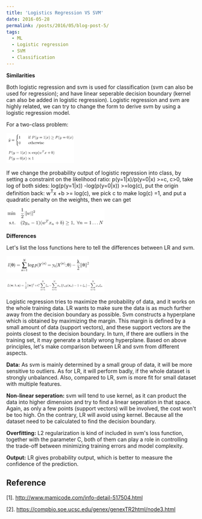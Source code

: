```yaml
---
title: 'Logistics Regression VS SVM'
date: 2016-05-28
permalink: /posts/2016/05/blog-post-5/
tags:
  - ML
  - Logistic regression
  - SVM
  - Classification
---
```


**Similarities**

Both logistic regression and svm is used for classification (svm can also be used for regression); and have linear seperable decision boundary (kernel can also be added in logistic regression). 
Logistic regression and svm are highly related, we can try to change the form to derive svm by using a logistic regression model.

For a two-class problem:

<p float="left"><img src="/images/lgsvm1.png" width="180" /></p>
If we change the probability output of logistic regression into class, by setting a constraint on the likelihood ratio: p(y=1|x)/p(y=0|x) >=c, c>0, take log of both sides: log(p(y=1|x)) -log(p(y=0|x)) >=log(c), put the origin definition back: w<sup>T</sup>x +b >= log(c), we pick c to make log(c) =1, and put a quadratic penalty on the weights, then we can get


<p float="left"><img src="/images/lgsvm2.png" width="260" /></p>

**Differences**

Let's list the loss functions here to tell the differences between LR and svm.
<p float="left"><img src="/images/lg9.png" width="220" /></p>
<p float="left"><img src="/images/svm_formula10.png" width="260" /></p>

Logistic regression tries to maximize the probability of data, and it works on the whole training data. LR wants to make sure the data is as much further away from the decision boundary as possible. Svm constructs a hyperplane which is obtained by maximizing the margin. This margin is defined by a small amount of data (support vectors), and these support vectors are the points closest to the decision boundary. In turn, if there are outliers in the training set, it may generate a totally wrong hyperplane. 
Based on above principles, let's make comparison between LR and svm from different aspects.

**Data:** As svm is mainly determined by a small group of data, it will be more sensitive to outliers. As for LR, it will perform badly, if the whole dataset is strongly unbalanced. Also, compared to LR, svm is more fit for small dataset with multiple features.

**Non-linear seperation:** svm will tend to use kernel, as it can product the data into higher dimension and try to find a linear seperation in that space. Again, as only a few points (support vectors) will be involved, the cost won't be too high. On the contrary, LR will avoid using kernel. Because all the dataset need to be calculated to find the decision boundary.

**Overfitting:** L2 regularization is kind of included in svm's loss function, together with the parameter C, both of them can play a role in controlling the trade-off between minimizing training errors and model complexity. 

**Output:** LR gives probability output, which is better to measure the confidence of the prediction.

Reference
------
[1]. http://www.mamicode.com/info-detail-517504.html

[2]. https://compbio.soe.ucsc.edu/genex/genexTR2html/node3.html





























